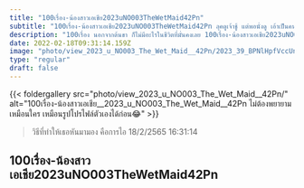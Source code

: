 ```yaml
---
title: "100เรื่อง-น้องสาวเอเชีย2023uNO003TheWetMaid42Pn"
subtitle: "100เรื่อง-น้องสาวเอเชีย2023uNO003TheWetMaid42Pn ลุคดูเจ้าชู้ แต่พอนั่งดู เอ้าเป็นคนสวยนี่นา"
description: "100เรื่อง นอกจากต้นขา ก็ไม่มีอะไรในชีวิตที่มั่นคงเลย 100เรื่อง-น้องสาวเอเชีย2023uNO003TheWetMaid42Pn 18/2/2565 16:31:14"
date: 2022-02-18T09:31:14.159Z
image: "photo/view_2023_u_NO003_The_Wet_Maid__42Pn/2023_39_BPNlHpfVccUnJAI4HvLz.jpg"
type: "regular"
draft: false
---
```


{{< foldergallery src="photo/view_2023_u_NO003_The_Wet_Maid__42Pn/" alt="100เรื่อง-น้องสาวเอเชีย__2023_u_NO003_The_Wet_Maid__42Pn ไม่ต้องพยายามเหมือนใคร เหมือนรูปโปรไฟล์ตัวเองได้ก่อน😂" >}}


> วิธีที่ทำให้เธอหันมามอง คือการไอ 18/2/2565 16:31:14

## 100เรื่อง-น้องสาวเอเชีย2023uNO003TheWetMaid42Pn
